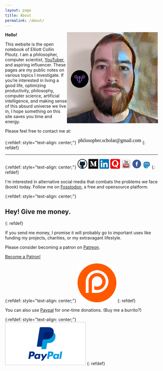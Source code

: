 ```yaml
---
layout: page
title: About
permalink: /about/
---
```


**Hello!** <img src="../images/selfie500m.png" align="right" height="300" width="300">

This website is the open notebook of Elliott Collin Ploutz. I am a philosopher, computer scientist, [YouTuber](https://www.youtube.com/c/PhilosopherScholar), and aspiring influencer. These pages are my public notes on various topics I investigate. If you’re interested in living a good life, optimizing productivity, philosophy, computer science, artificial intelligence, and making sense of this absurd universe we live in, I hope something on this site saves you time and energy.

Please feel free to contact me at:

{:refdef: style="text-align: center;"}
 ![Email](../images/email.png)
{: refdef}

---

{:refdef: style="text-align: center;"}
 [![Github](../images/github_logo.png)](https://github.com/auxsophia)
 [![Medium](../images/medium_logo.ico)](https://medium.com/@philosopher.scholar)
 [![LinkedIn](../images/linkedin_logo.png)](https://www.linkedin.com/in/elliottploutz/)
 [![Quora](../images/quora_logo.png)](https://www.quora.com/profile/Elliott-Collin-Ploutz)
 [![YouTube](../images/YouTube-icon.png)](https://www.youtube.com/c/PhilosopherScholar)
 [![Facebook](../images/facebook_logo.png)](https://fb.me/philosopherscholar)
<a href="https://fosstodon.org/@philosopher"><img src="../images/mastodon_logo.png" width="5%" height="5%"></a>
{: refdef}

I'm interested in alternative social media that combats the problems we face (book) today. Follow me on <a rel="me" href="https://fosstodon.org/@philosopher">Fosstodon</a>, a free and opensource platform.

{:refdef: style="text-align: center;"}
## Hey! Give me money.
{: refdef}

If you send me money, I promise it will probably go to important uses like funding my projects, charities, or my extravagant lifestyle.

Please consider becoming a patron on [Patreon](https://www.patreon.com/philosopherscholar).

<a href="https://www.patreon.com/bePatron?u=12450094" data-patreon-widget-type="become-patron-button">Become a Patron!</a><script async src="https://c6.patreon.com/becomePatronButton.bundle.js"></script>

{:refdef: style="text-align: center;"}
[![Patreon](../images/patreon_logo.png)](https://www.patreon.com/philosopherscholar)
{: refdef}


You can also use [Paypal](https://www.paypal.me/ploutze) for one-time donations. (Buy me a burrito?)

{:refdef: style="text-align: center;"}
[![Paypal](../images/paypal_logo.png)](https://www.paypal.me/ploutze)
{: refdef}
